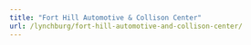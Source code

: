 ```yaml
---
title: "Fort Hill Automotive & Collison Center"
url: /lynchburg/fort-hill-automotive-and-collison-center/
---
```

